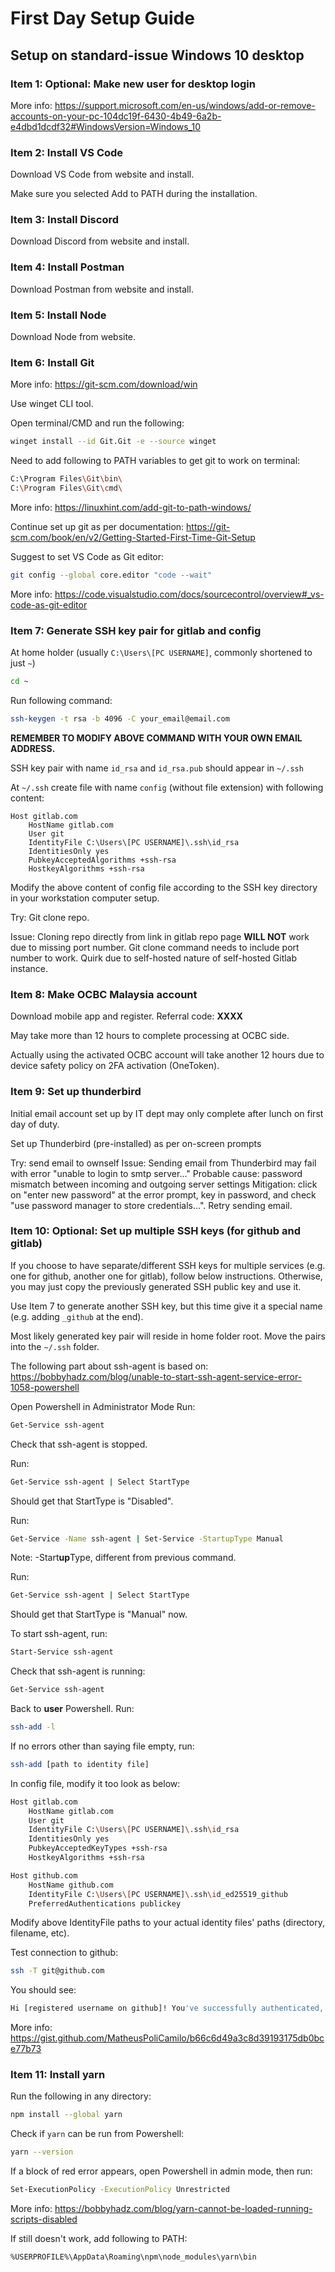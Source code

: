 # First Day Setup Guide

## Setup on standard-issue Windows 10 desktop

### Item 1: Optional: Make new user for desktop login

More info: <https://support.microsoft.com/en-us/windows/add-or-remove-accounts-on-your-pc-104dc19f-6430-4b49-6a2b-e4dbd1dcdf32#WindowsVersion=Windows_10>

### Item 2: Install VS Code

Download VS Code from website and install.

Make sure you selected Add to PATH during the installation.

### Item 3: Install Discord

Download Discord from website and install.

### Item 4: Install Postman

Download Postman from website and install.

### Item 5: Install Node

Download Node from website.

### Item 6: Install Git

More info: <https://git-scm.com/download/win>

Use winget CLI tool.

Open terminal/CMD and run the following:

```bash
winget install --id Git.Git -e --source winget
```

Need to add following to PATH variables to get git to work on terminal:

```bash
C:\Program Files\Git\bin\
C:\Program Files\Git\cmd\
```

More info: <https://linuxhint.com/add-git-to-path-windows/>

Continue set up git as per documentation: <https://git-scm.com/book/en/v2/Getting-Started-First-Time-Git-Setup>

Suggest to set VS Code as Git editor:

```bash
git config --global core.editor "code --wait"
```

More info: <https://code.visualstudio.com/docs/sourcecontrol/overview#_vs-code-as-git-editor>

### Item 7: Generate SSH key pair for gitlab and config

At home holder (usually `C:\Users\[PC USERNAME]`, commonly shortened to just `~`)

```bash
cd ~
```

Run following command:

```bash
ssh-keygen -t rsa -b 4096 -C your_email@email.com
```

**REMEMBER TO MODIFY ABOVE COMMAND WITH YOUR OWN EMAIL ADDRESS.**

SSH key pair with name `id_rsa` and `id_rsa.pub` should appear in `~/.ssh`

At `~/.ssh` create file with name `config` (without file extension) with following content:

```config
Host gitlab.com
    HostName gitlab.com
    User git
    IdentityFile C:\Users\[PC USERNAME]\.ssh\id_rsa
    IdentitiesOnly yes
    PubkeyAcceptedAlgorithms +ssh-rsa
    HostkeyAlgorithms +ssh-rsa
```

Modify the above content of config file according to the SSH key directory in your workstation computer setup.

Try: Git clone repo.

Issue: Cloning repo directly from link in gitlab repo page **WILL NOT** work due to missing port number.
Git clone command needs to include port number to work. Quirk due to self-hosted nature of self-hosted Gitlab instance.

### Item 8: Make OCBC Malaysia account

Download mobile app and register. Referral code: **XXXX**

May take more than 12 hours to complete processing at OCBC side.

Actually using the activated OCBC account will take another 12 hours due to device safety policy on 2FA activation (OneToken).

### Item 9: Set up thunderbird

Initial email account set up by IT dept may only complete after lunch on first day of duty.

Set up Thunderbird (pre-installed) as per on-screen prompts

Try: send email to ownself
Issue: Sending email from Thunderbird may fail with error "unable to login to smtp server..."
Probable cause: password mismatch between incoming and outgoing server settings
Mitigation: click on "enter new password" at the error prompt, key in password, and check "use password manager to store credentials...". Retry sending email.

### Item 10: Optional: Set up multiple SSH keys (for github and gitlab)

If you choose to have separate/different SSH keys for multiple services (e.g. one for github, another one for gitlab), follow below instructions. Otherwise, you may just copy the previously generated SSH public key and use it.

Use Item 7 to generate another SSH key, but this time give it a special name (e.g. adding `_github` at the end).

Most likely generated key pair will reside in home folder root. Move the pairs into the `~/.ssh` folder.

The following part about ssh-agent is based on: <https://bobbyhadz.com/blog/unable-to-start-ssh-agent-service-error-1058-powershell>

Open Powershell in Administrator Mode
Run:

```bash
Get-Service ssh-agent
```

Check that ssh-agent is stopped.

Run:

```bash
Get-Service ssh-agent | Select StartType
```

Should get that StartType is "Disabled".

Run:

```bash
Get-Service -Name ssh-agent | Set-Service -StartupType Manual
```

Note: -Start**up**Type, different from previous command.

Run:

```bash
Get-Service ssh-agent | Select StartType
```

Should get that StartType is "Manual" now.

To start ssh-agent, run:

```bash
Start-Service ssh-agent
```

Check that ssh-agent is running:

```bash
Get-Service ssh-agent
```

Back to **user** Powershell. Run:

```bash
ssh-add -l
```

If no errors other than saying file empty, run:

```bash
ssh-add [path to identity file]
```

In config file, modify it too look as below:

```bash
Host gitlab.com
    HostName gitlab.com
    User git
    IdentityFile C:\Users\[PC USERNAME]\.ssh\id_rsa
    IdentitiesOnly yes
    PubkeyAcceptedKeyTypes +ssh-rsa
    HostkeyAlgorithms +ssh-rsa

Host github.com
    HostName github.com
    IdentityFile C:\Users\[PC USERNAME]\.ssh\id_ed25519_github
    PreferredAuthentications publickey
```

Modify above IdentityFile paths to your actual identity files' paths (directory, filename, etc).

Test connection to github:

```bash
ssh -T git@github.com
```

You should see:

```bash
Hi [registered username on github]! You've successfully authenticated, but GitHub does not provide shell access.
```

More info: <https://gist.github.com/MatheusPoliCamilo/b66c6d49a3c8d39193175db0bce77b73>

### Item 11: Install yarn

Run the following in any directory:

```bash
npm install --global yarn
```

Check if `yarn` can be run from Powershell:

```bash
yarn --version
```

If a block of red error appears, open Powershell in admin mode, then run:

```bash
Set-ExecutionPolicy -ExecutionPolicy Unrestricted
```

More info: <https://bobbyhadz.com/blog/yarn-cannot-be-loaded-running-scripts-disabled>

If still doesn't work, add following to PATH:

```bash
%USERPROFILE%\AppData\Roaming\npm\node_modules\yarn\bin
```
